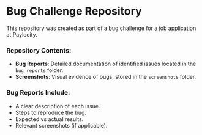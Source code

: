 # Bug Challenge Repository

This repository was created as part of a bug challenge for a job application at Paylocity. 

### Repository Contents:
- **Bug Reports**: Detailed documentation of identified issues located in the `bug reports` folder.
- **Screenshots**: Visual evidence of bugs, stored in the `screenshots` folder.

### Bug Reports Include:
- A clear description of each issue.
- Steps to reproduce the bug.
- Expected vs actual results.
- Relevant screenshots (if applicable).
